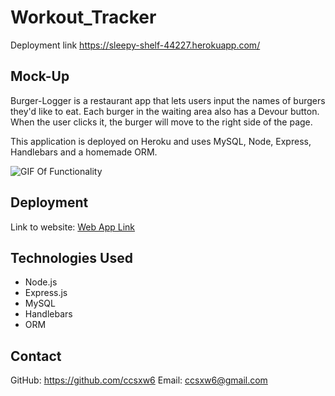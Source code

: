 # Workout_Tracker

Deployment link
https://sleepy-shelf-44227.herokuapp.com/





## Mock-Up
Burger-Logger is a restaurant app that lets users input the names of burgers they'd like to eat. Each burger in the waiting area also has a Devour button. When the user clicks it, the burger will move to the right side of the page.

This application is deployed on Heroku and uses MySQL, Node, Express, Handlebars and a homemade ORM. 

![GIF Of Functionality](burgergif.gif)

## Deployment
Link to website:
[Web App Link](https://sleepy-shelf-44227.herokuapp.com/)

## Technologies Used
- Node.js
- Express.js
- MySQL
- Handlebars
- ORM

## Contact
GitHub: https://github.com/ccsxw6
Email: ccsxw6@gmail.com